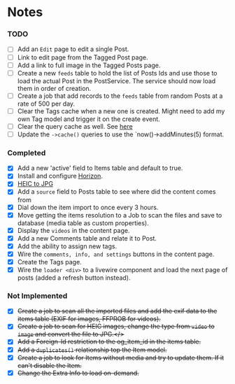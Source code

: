 # Notes

### TODO
- [ ] Add an `Edit` page to edit a single Post.
- [ ] Link to edit page from the Tagged Post page.
- [ ] Add a link to full image in the Tagged Posts page.
- [ ] Create a new `feeds` table to hold the list of Posts Ids and use those to load the actual Post in the PostService. The service should now load them in order of creation.
- [ ] Create a job that add records to the `feeds` table from random Posts at a rate of 500 per day.
- [ ] Clear the Tags cache when a new one is created. Might need to add my own Tag model and trigger it on the create event.
- [ ] Clear the query cache as well. See [here](https://github.com/Laragear/CacheQuery#forgetting-results-with-a-key)
- [ ] Update the `->cache()` queries to use the `now()->addMinutes(5) format.
 
### Completed
- [x] Add a new 'active' field to Items table and default to true.
- [x] Install and configure [Horizon](https://laravel.com/docs/9.x/horizon).
- [x] [HEIC to JPG](https://blog.genijaho.dev/how-to-add-support-for-heic-images-with-imagemagick-in-php)
- [x] Add a `source` field to Posts table to see where did the content comes from
- [x] Dial down the item import to once every 3 hours.
- [x] Move getting the items resolution to a Job to scan the files and save to database (media table as custom properties).
- [x] Display the `videos` in the content page.
- [x] Add a new Comments table and relate it to Post.
- [x] Add the ability to assign new tags.
- [x] Wire the `comments, info, and settings` buttons in the content page.
- [x] Create the Tags page.
- [x] Wire the `loader <div>` to a livewire component and load the next page of posts (added a refresh button instead).

### Not Implemented
- [x] <del>Create a job to scan all the imported files and add the exif data to the items table (EXIF for images, FFPROB for videos).</del>
- [x] <del>Create a job to scan for HEIC images, change the type from `video` to `image` and convert the file to JPG.</>
- [x] <del>Add a Foreign-Id restriction to the og_item_id in the items table.</dev>
- [x] <del>Add a `duplicates()` relationship top the Item model.<del>
- [x] <del>Create a job to look for Items without media and try to update them. If it can't disable the Item.</del>
- [x] <del>Change the Extra Info to load on-demand.</del>
